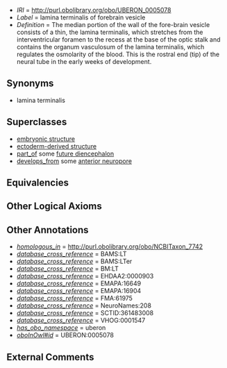  * *IRI* = http://purl.obolibrary.org/obo/UBERON_0005078
 * *Label* = lamina terminalis of forebrain vesicle
 * *Definition* = The median portion of the wall of the fore-brain vesicle consists of a thin, the lamina terminalis, which stretches from the interventricular foramen to the recess at the base of the optic stalk and contains the organum vasculosum of the lamina terminalis, which regulates the osmolarity of the blood. This is the rostral end (tip) of the neural tube in the early weeks of development.

## Synonyms

 * lamina terminalis

## Superclasses

 * [embryonic structure](../../UBERON/50/UBERON_0002050.md)
 * [ectoderm-derived structure](../../UBERON/21/UBERON_0004121.md)
 * [part_of](../../BFO/50/BFO_0000050.md) some [future diencephalon](../../UBERON/22/UBERON_0006222.md)
 * [develops_from](../../RO/02/RO_0002202.md) some [anterior neuropore](../../UBERON/70/UBERON_0005070.md)

## Equivalencies


## Other Logical Axioms


## Other Annotations

 * *[homologous_in](../../core#homologous/in/core#homologous_in.md)* = http://purl.obolibrary.org/obo/NCBITaxon_7742
 * *[database_cross_reference](../../ef/oboInOwl#hasDbXref.md)* = BAMS:LT
 * *[database_cross_reference](../../ef/oboInOwl#hasDbXref.md)* = BAMS:LTer
 * *[database_cross_reference](../../ef/oboInOwl#hasDbXref.md)* = BM:LT
 * *[database_cross_reference](../../ef/oboInOwl#hasDbXref.md)* = EHDAA2:0000903
 * *[database_cross_reference](../../ef/oboInOwl#hasDbXref.md)* = EMAPA:16649
 * *[database_cross_reference](../../ef/oboInOwl#hasDbXref.md)* = EMAPA:16904
 * *[database_cross_reference](../../ef/oboInOwl#hasDbXref.md)* = FMA:61975
 * *[database_cross_reference](../../ef/oboInOwl#hasDbXref.md)* = NeuroNames:208
 * *[database_cross_reference](../../ef/oboInOwl#hasDbXref.md)* = SCTID:361483008
 * *[database_cross_reference](../../ef/oboInOwl#hasDbXref.md)* = VHOG:0001547
 * *[has_obo_namespace](../../ce/oboInOwl#hasOBONamespace.md)* = uberon
 * *[oboInOwl#id](../../id/oboInOwl#id.md)* = UBERON:0005078

## External Comments

